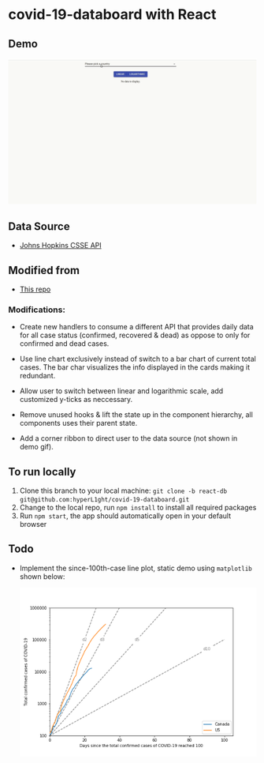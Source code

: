 # covid-19-databoard with React

## Demo
![](doc_imgs/demo.gif)

## Data Source

- [Johns Hopkins CSSE API](https://covid19api.com/)

## Modified from 

- [This repo](https://github.com/adrianhajdin/project_corona_tracker)
### Modifications:

- Create new handlers to consume a different API that provides daily data for all case status (confirmed, recovered & dead) as oppose to only for confirmed and dead cases. 

- Use line chart exclusively instead of switch to a bar chart of current total cases. The bar char visualizes the info displayed in the cards making it redundant.  

- Allow user to switch between linear and logarithmic scale, add customized y-ticks as neccessary.  

- Remove unused hooks & lift the state up in the component hierarchy, all components uses their parent state. 

- Add a corner ribbon to direct user to the data source (not shown in demo gif). 

## To run locally

1. Clone this branch to your local machine: `git clone -b react-db git@github.com:hyperL1ght/covid-19-databoard.git`
2. Change to the local repo, run `npm install` to install all required packages
3. Run `npm start`, the app should automatically open in your default browser

## Todo

- Implement the since-100th-case line plot, static demo using `matplotlib` shown below:

    ![](notebooks/plot.png)
